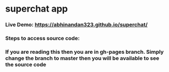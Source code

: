 # superchat app
### Live Demo: https://abhinandan323.github.io/superchat/
### Steps to access source code:
### If you are reading this then you are in gh-pages branch. Simply change the branch to master then you will be available to see the source code
